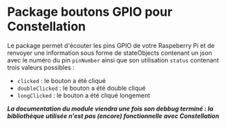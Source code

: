 # Package boutons GPIO pour Constellation
Le package permet d'écouter les pins GPIO de votre Raspeberry Pi et de renvoyer une information sous forme de stateObjects contenant un json avec le numéro du pin `pinNumber` ainsi que son utilisation `status` contenant trois valeurs possibles : 
 * `clicked` : le bouton a été cliqué 
 * `doubleClicked` : le bouton a été double cliqué
 * `longClicked` : le bouton a été cliqué longement
 
 ___La documentation du module viendra une fois son debbug terminé : la bibliothèque utilisée n'est pas (encore) fonctionnelle avec Constellation___
